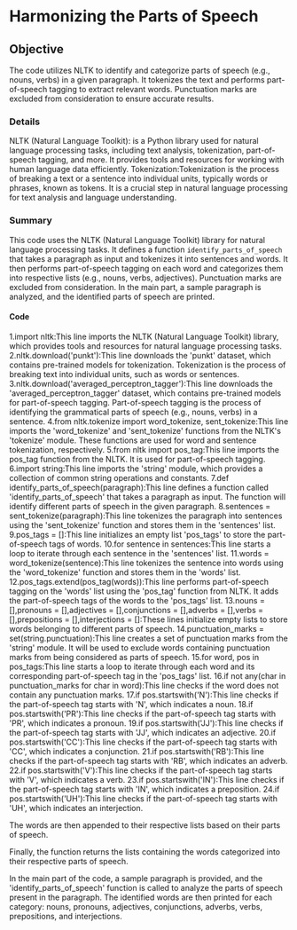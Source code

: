 #  Harmonizing the Parts of Speech 
## Objective
The code utilizes NLTK to identify and categorize parts of speech (e.g., nouns, verbs) in a given paragraph. It tokenizes the text and performs part-of-speech tagging to 
extract relevant words. Punctuation marks are excluded from consideration to ensure accurate results.
### Details
NLTK (Natural Language Toolkit): is a Python library used for natural language processing tasks, including text analysis, tokenization, part-of-speech tagging, and more. It provides tools and resources for working with human language data efficiently.
Tokenization:Tokenization is the process of breaking a text or a sentence into individual units, typically words or phrases, known as tokens. It is a crucial step in natural language processing for text analysis and language understanding.
### Summary
This code uses the NLTK (Natural Language Toolkit) library for natural language processing tasks. It defines a function `identify_parts_of_speech` that takes a paragraph as input and tokenizes it into sentences and words. It then performs part-of-speech tagging on each word and categorizes them into respective lists (e.g., nouns, verbs, adjectives). Punctuation marks are excluded from consideration. In the main part, a sample paragraph is analyzed, and the identified parts of speech are printed.
#### Code
1.import nltk:This line imports the NLTK (Natural Language Toolkit) library, which provides tools and resources for natural language processing tasks.
2.nltk.download('punkt'):This line downloads the 'punkt' dataset, which contains pre-trained models for tokenization. Tokenization is the process of breaking text into individual units, such as words or sentences.
3.nltk.download('averaged_perceptron_tagger'):This line downloads the 'averaged_perceptron_tagger' dataset, which contains pre-trained models for part-of-speech tagging. Part-of-speech tagging is the process of identifying the grammatical parts of speech (e.g., nouns, verbs) in a sentence.
4.from nltk.tokenize import word_tokenize, sent_tokenize:This line imports the 'word_tokenize' and 'sent_tokenize' functions from the NLTK's 'tokenize' module. These functions are used for word and sentence tokenization, respectively.
5.from nltk import pos_tag:This line imports the pos_tag function from the NLTK. It is used for part-of-speech tagging.
6.import string:This line imports the 'string' module, which provides a collection of common string operations and constants.
7.def identify_parts_of_speech(paragraph):This line defines a function called 'identify_parts_of_speech' that takes a paragraph as input. The function will identify different parts of speech in the given paragraph.
8.sentences = sent_tokenize(paragraph):This line tokenizes the paragraph into sentences using the 'sent_tokenize' function and stores them in the 'sentences' list.
9.pos_tags = []:This line initializes an empty list 'pos_tags' to store the part-of-speech tags of words.
10.for sentence in sentences:This line starts a loop to iterate through each sentence in the 'sentences' list.
11.words = word_tokenize(sentence):This line tokenizes the sentence into words using the 'word_tokenize' function and stores them in the 'words' list.
12.pos_tags.extend(pos_tag(words)):This line performs part-of-speech tagging on the 'words' list using the 'pos_tag' function from NLTK. It adds the part-of-speech tags of the words to the 'pos_tags' list.
13.nouns = [],pronouns = [],adjectives = [],conjunctions = [],adverbs = [],verbs = [],prepositions = [],interjections = []:These lines initialize empty lists to store words belonging to different parts of speech.
14.punctuation_marks = set(string.punctuation):This line creates a set of punctuation marks from the 'string' module. It will be used to exclude words containing punctuation marks from being considered as parts of speech.
15.for word, pos in pos_tags:This line starts a loop to iterate through each word and its corresponding part-of-speech tag in the 'pos_tags' list.
16.if not any(char in punctuation_marks for char in word):This line checks if the word does not contain any punctuation marks.
17.if pos.startswith('N'):This line checks if the part-of-speech tag starts with 'N', which indicates a noun.
18.if pos.startswith('PR'):This line checks if the part-of-speech tag starts with 'PR', which indicates a pronoun.
19.if pos.startswith('JJ'):This line checks if the part-of-speech tag starts with 'JJ', which indicates an adjective.
20.if pos.startswith('CC'):This line checks if the part-of-speech tag starts with 'CC', which indicates a conjunction.
21.if pos.startswith('RB'):This line checks if the part-of-speech tag starts with 'RB', which indicates an adverb.
22.if pos.startswith('V'):This line checks if the part-of-speech tag starts with 'V', which indicates a verb.
23.if pos.startswith('IN'):This line checks if the part-of-speech tag starts with 'IN', which indicates a preposition.
24.if pos.startswith('UH'):This line checks if the part-of-speech tag starts with 'UH', which indicates an interjection.

The words are then appended to their respective lists based on their parts of speech.

Finally, the function returns the lists containing the words categorized into their respective parts of speech.

In the main part of the code, a sample paragraph is provided, and the 'identify_parts_of_speech' function is called to analyze the parts of speech present in the paragraph. The identified words are then printed for each category: nouns, pronouns, adjectives, conjunctions, adverbs, verbs, prepositions, and interjections.









